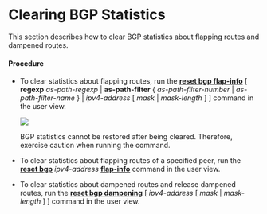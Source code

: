 Clearing BGP Statistics
=======================

This section describes how to clear BGP statistics about flapping routes and dampened routes.

#### Procedure

* To clear statistics about flapping routes, run the [**reset bgp flap-info**](cmdqueryname=reset+bgp+flap-info+ipv4) [ **regexp** *as-path-regexp* | **as-path-filter** { *as-path-filter-number* | *as-path-filter-name* } | *ipv4-address* [ *mask* | *mask-length* ] ] command in the user view.
  
  ![](../../../../public_sys-resources/notice_3.0-en-us.png) 
  
  BGP statistics cannot be restored after being cleared. Therefore, exercise caution when running the command.
* To clear statistics about flapping routes of a specified peer, run the [**reset bgp**](cmdqueryname=reset+bgp+ipv4+flap-info) *ipv4-address* [**flap-info**](cmdqueryname=flap-info) command in the user view.
* To clear statistics about dampened routes and release dampened routes, run the [**reset bgp dampening**](cmdqueryname=reset+bgp+dampening) [ *ipv4-address* [ *mask* | *mask-length* ] ] command in the user view.